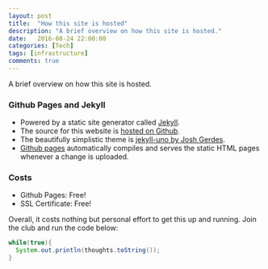 ```yaml
---
layout: post
title:  "How this site is hosted"
description: "A brief overview on how this site is hosted."
date:   2016-08-24 22:00:00
categories: [Tech]
tags: [infrastructure]
comments: true
---
```

A brief overview on how this site is hosted.

### Github Pages and Jekyll
* Powered by a static site generator called [Jekyll][jekyll].
* The source for this website is [hosted on Github][alexmgraham_repo].
* The beautifully simplistic theme is [jekyll-uno by Josh Gerdes][jekyll-uno].
* [Github pages][github-pages] automatically compiles and serves the static HTML pages whenever a change is uploaded.

### Costs
* Github Pages: Free!
* SSL Certificate: Free!

Overall, it costs nothing but personal effort to get this up and running. Join the club and run the code below:

```java
while(true){
  System.out.println(thoughts.toString());
}
```

[pages_cdn]:      https://github.com/blog/1715-faster-more-awesome-github-pages
[alexmgraham_repo]:      https://github.com/alexmgraham/alexmgraham.github.io
[jekyll-uno]: https://github.com/joshgerdes/jekyll-uno
[github-pages]: http://jekyllrb.com/docs/github-pages/
[jekyll]: http://jekyllrb.com/
